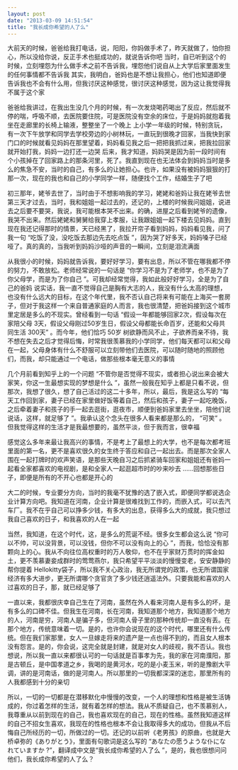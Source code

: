 ```yaml
---
layout: post
date: "2013-03-09 14:51:54"
title: "我长成你希望的人了么"
---
```


大前天的时候，爸爸给我打电话，说，阳阳，你妈做手术了，昨天就做了，怕你担心，所以没给你说，反正手术也挺成功的，就说告诉你吧
当时，自已听到这个的时候，立刻埋怨为什么做手术之前不告诉我，埋怨他们说自从上大学后家里面发生的任何事情都不告诉我
其实，我明白，爸妈也是不想让我担心，他们也知道即便告诉我也不会有什么用，但我讨厌这种感觉，很讨厌这种感觉，因为这让我觉得我不属于这个家

爸爸给我讲过，在我出生没几个月的时候，有一次发烧喝药喝出了反应，然后就不停的喘，呼吸不顺，去医院要住院，可是医院没有空余的床位，于是妈妈就抱着我坐在走廊里的长椅上输液，整整坐了一个晚上
上小学一年级的时候，特别贪玩，有一次下午放学和同学去学校旁边的小树林玩，一直玩到很晚才回家，当我快到家门口的时候就看见妈妈在那里望着，妈妈看见我之后一把把我抓过来，把我拉回家就开始打我，妈妈一边打还一边哭
后来，我才知道，妈妈哭是因为前一段时间有个小孩掉在了回家路上的那条河里，死了。我直到现在也无法体会到妈妈当时是多么的焦急不安，当时的自己，有多么的让她担心。也许，如果没有被妈妈狠狠的打那一次，现在的我也和自己的小学同学一样，随便找个工作，结婚生子了吧

初三那年，姥爷去世了，当时由于不想影响我的学习，姥姥和爸妈让我在姥爷去世第三天才过去，当时，我和姐姐一起过去的，还记的，上楼的时候我问姐姐，说进去之后要不要哭，我说，我可能根本哭不出来。的确，进屋之后看到姥爷的遗像，我哭不出来。然后姥姥和舅舅给我穿上孝服，让我跟姐姐一起下楼去见妈妈。直到现在我还记得那时的情景，天已经黑了，我拉开帘子看到妈妈，妈妈看见我，问了我一句 “吃饭了没，没吃饭去那边先去吃点饭 ”，因为哭了好多天，妈妈嗓子已经哑了。真的真的，当我听到妈妈沙哑的声音的一瞬间，立刻是泪流满面

从我很小的时候，妈妈就告诉我，要好好学习，要有出息，所以不管在哪我都不停的努力，不敢放松。老师经常说的一句话是 “你学习不是为了老师学，也不是为了你父母学，而是为了你自己 ”。可我却经常觉得，我如此般好好学习，全是为了自己的爸妈
说实话，我一直不觉得自己是胸有大志的人，我没有什么太高的理想，也没有什么远大的目标，在这个年代里，我不否认自己将来有可能在上海买一套房子，但对于我这样一个来自普通家庭的人而言，我也很清楚，把爸妈接到这个城市里定居是多么的不现实。曾经看到一句话 “假设一年都能够回家2次，假设每次在家陪父母 3天，假设父母刚过50岁生日，假设父母都能长命百岁，还能和父母共同生活 300天” 。而今年，他们恰巧 50岁
树欲静而风不止，子欲养而亲不待，我不想在失去之后才觉得后悔，时常我很羡慕我的小学同学，他们每天都可以和父母在一起，父母身体有什么不舒服可以立刻带他们去医院，可以随时随地的照顾他们，而我，却只能通过一个电话，做那些根本毫无意义的事情

几个月前看到知乎上的一个问题 “不管你是否觉得不现实，或者担心说出来会被大家笑，你这一生最想实现的梦想是什么 ”，虽然一般我在知乎上都是只看不说，但那次，我想了很久，想了自己活过的这二十多年，所以，最后，我是这么写的 “每天工作回到家，妻子已经在家里做好饭等着自己，然后和孩子，妻子一起吃晚饭，之后牵着妻子和孩子的手一起去逛街，逛夜市，顺便到爸妈家里去坐坐，陪他们说说话，这样，就足够了 ”。我承认这个念头在很多人看来都是那么的， “可笑” 。但我觉得这样的生活才是我最想要的，虽然平淡，但于我而言，很幸福

感觉这么多年来最让我高兴的事情，不是考上了最想上的大学，也不是每次都考班里面的第一名，更不是喜欢很久的女生终于答应和自己一起出去。而是那次全家人围在一起打牌时的欢声笑语，是那些天晚自习之后抓紧骑车回家和姐姐还有爸妈一起看全家都喜欢的电视剧，是和全家人一起逛超市时的吵来吵去 ……回想那些日子，即便是所有的不开心也都是开心的

大二的时候，专业要分方向，当时的我毫不犹豫的选了嵌入式，即便同学都说选企业计算方向吧。我知道在河南，企业计算是很难找到工作的，而嵌入式，可以去汽车厂。我不在乎自己可以挣多少钱，有多大的出息，获得多么大的成就，我只想过我自己喜欢的日子，和我喜欢的人在一起

当然，我知道，在这个时代，这，是多么的荒诞不经。很多女生都会这么说 “你可以不帅，可以没背景，可以没钱，但你不可以没有向上的心 ”，而我，恰恰没有那颗向上的心。我从不向往位高权重时的万人敬仰，也不在乎家财万贯时的挥金如土，更不羡慕妻妾成群时的莺莺燕尔，我只希望平平淡淡的慢慢变老，安安静静的帮你提着 Hellokitty袋子，所以我不关心政治，我无所谓党的政策，也无所谓国家经济有多大进步，更无所谓哪个贪官贪了多少钱还逍遥法外。只要我能和喜欢的人过喜欢的日子，那，就已经足够了

一直以来，我都很庆幸自己生在了河南，虽然在外人看来河南人是有多么的坏，是有多么的口碑不佳。但我生在河南，长在河南，我知道那个地方，我知道那个地方的人，河南是穷，河南人是骗子多，但河南人骨子里的那种传统却一直没有丢。在那个地方，传统意味着一切。是的，也许你会说现在的这个时代，哪里还有什么传统。但在我们家那里，女人一旦嫁走将来的遗产是一点也得不到的，而且女人根本没有怨言。是的，你会说，这完全就是封建，就是对女人的歧视，我不否认。我也想说，所以我一直以来都很认可的一句话就是百事孝为先，我的家在河南濮阳，那是古顿丘，是中国孝道之乡，我喝的是黄河水，吃的是小麦玉米，听的是豫剧大平调，讲的是河南话，做的是河南人。所以那里的一切我都深深的迷恋，那里所有的人我都感到十分的亲切

所以，一切的一切都是在潜移默化中慢慢的改变，一个人的理想和性格是被生活铸成的，你过着怎样的生活，就有着怎样的想法。我从不质疑自己，也不羡慕别人，我尊重从以前到现在的自己，我也喜欢现在的自己，现在的性格。虽然我知道这样的自己不招女生喜欢，我现在的性格也根本不会让我取得多大的成功，但我从不后悔自己所经历的一切，所做过的一切。还记的以前听《老男孩》的原曲，也就是大桥卓弥的《ありがとう》，里面有句歌词是这么写的 “あなたの愿うような仆になれていますか ?”，翻译成中文是“我长成你希望的人了么 ”，是的，我也很想问问他们，我长成你希望的人了么？